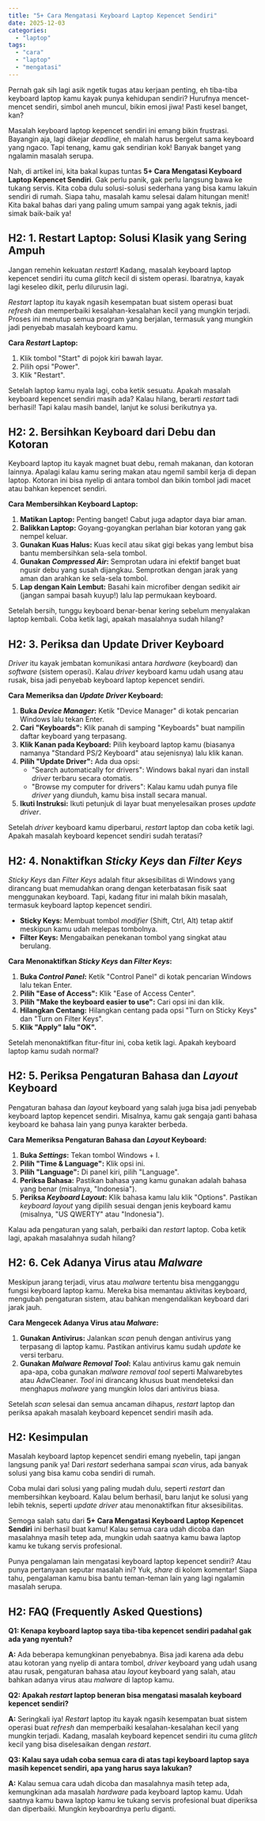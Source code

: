 ```yaml
---
title: "5+ Cara Mengatasi Keyboard Laptop Kepencet Sendiri"
date: 2025-12-03
categories: 
  - "laptop"
tags: 
  - "cara"
  - "laptop"
  - "mengatasi"
---
```


Pernah gak sih lagi asik ngetik tugas atau kerjaan penting, eh tiba-tiba keyboard laptop kamu kayak punya kehidupan sendiri? Hurufnya mencet-mencet sendiri, simbol aneh muncul, bikin emosi jiwa! Pasti kesel banget, kan?

Masalah keyboard laptop kepencet sendiri ini emang bikin frustrasi. Bayangin aja, lagi dikejar _deadline_, eh malah harus bergelut sama keyboard yang ngaco. Tapi tenang, kamu gak sendirian kok! Banyak banget yang ngalamin masalah serupa.

Nah, di artikel ini, kita bakal kupas tuntas **5+ Cara Mengatasi Keyboard Laptop Kepencet Sendiri**. Gak perlu panik, gak perlu langsung bawa ke tukang servis. Kita coba dulu solusi-solusi sederhana yang bisa kamu lakuin sendiri di rumah. Siapa tahu, masalah kamu selesai dalam hitungan menit! Kita bakal bahas dari yang paling umum sampai yang agak teknis, jadi simak baik-baik ya!

## H2: 1. Restart Laptop: Solusi Klasik yang Sering Ampuh

Jangan remehin kekuatan _restart_! Kadang, masalah keyboard laptop kepencet sendiri itu cuma _glitch_ kecil di sistem operasi. Ibaratnya, kayak lagi keseleo dikit, perlu dilurusin lagi.

_Restart_ laptop itu kayak ngasih kesempatan buat sistem operasi buat _refresh_ dan memperbaiki kesalahan-kesalahan kecil yang mungkin terjadi. Proses ini menutup semua program yang berjalan, termasuk yang mungkin jadi penyebab masalah keyboard kamu.

**Cara _Restart_ Laptop:**

1. Klik tombol "Start" di pojok kiri bawah layar.
2. Pilih opsi "Power".
3. Klik "Restart".

Setelah laptop kamu nyala lagi, coba ketik sesuatu. Apakah masalah keyboard kepencet sendiri masih ada? Kalau hilang, berarti _restart_ tadi berhasil! Tapi kalau masih bandel, lanjut ke solusi berikutnya ya.

## H2: 2. Bersihkan Keyboard dari Debu dan Kotoran

Keyboard laptop itu kayak magnet buat debu, remah makanan, dan kotoran lainnya. Apalagi kalau kamu sering makan atau ngemil sambil kerja di depan laptop. Kotoran ini bisa nyelip di antara tombol dan bikin tombol jadi macet atau bahkan kepencet sendiri.

**Cara Membersihkan Keyboard Laptop:**

1. **Matikan Laptop:** Penting banget! Cabut juga adaptor daya biar aman.
2. **Balikkan Laptop:** Goyang-goyangkan perlahan biar kotoran yang gak nempel keluar.
3. **Gunakan Kuas Halus:** Kuas kecil atau sikat gigi bekas yang lembut bisa bantu membersihkan sela-sela tombol.
4. **Gunakan _Compressed Air_:** Semprotan udara ini efektif banget buat ngusir debu yang susah dijangkau. Semprotkan dengan jarak yang aman dan arahkan ke sela-sela tombol.
5. **Lap dengan Kain Lembut:** Basahi kain microfiber dengan sedikit air (jangan sampai basah kuyup!) lalu lap permukaan keyboard.

Setelah bersih, tunggu keyboard benar-benar kering sebelum menyalakan laptop kembali. Coba ketik lagi, apakah masalahnya sudah hilang?

## H2: 3. Periksa dan Update Driver Keyboard

_Driver_ itu kayak jembatan komunikasi antara _hardware_ (keyboard) dan _software_ (sistem operasi). Kalau _driver_ keyboard kamu udah usang atau rusak, bisa jadi penyebab keyboard laptop kepencet sendiri.

**Cara Memeriksa dan _Update Driver_ Keyboard:**

1. **Buka _Device Manager_:** Ketik "Device Manager" di kotak pencarian Windows lalu tekan Enter.
2. **Cari "Keyboards":** Klik panah di samping "Keyboards" buat nampilin daftar keyboard yang terpasang.
3. **Klik Kanan pada Keyboard:** Pilih keyboard laptop kamu (biasanya namanya "Standard PS/2 Keyboard" atau sejenisnya) lalu klik kanan.
4. **Pilih "Update Driver":** Ada dua opsi:
    - "Search automatically for drivers": Windows bakal nyari dan install _driver_ terbaru secara otomatis.
    - "Browse my computer for drivers": Kalau kamu udah punya file _driver_ yang diunduh, kamu bisa install secara manual.
5. **Ikuti Instruksi:** Ikuti petunjuk di layar buat menyelesaikan proses _update driver_.

Setelah _driver_ keyboard kamu diperbarui, _restart_ laptop dan coba ketik lagi. Apakah masalah keyboard kepencet sendiri sudah teratasi?

## H2: 4. Nonaktifkan _Sticky Keys_ dan _Filter Keys_

_Sticky Keys_ dan _Filter Keys_ adalah fitur aksesibilitas di Windows yang dirancang buat memudahkan orang dengan keterbatasan fisik saat menggunakan keyboard. Tapi, kadang fitur ini malah bikin masalah, termasuk keyboard laptop kepencet sendiri.

- **Sticky Keys:** Membuat tombol _modifier_ (Shift, Ctrl, Alt) tetap aktif meskipun kamu udah melepas tombolnya.
- **Filter Keys:** Mengabaikan penekanan tombol yang singkat atau berulang.

**Cara Menonaktifkan _Sticky Keys_ dan _Filter Keys_:**

1. **Buka _Control Panel_:** Ketik "Control Panel" di kotak pencarian Windows lalu tekan Enter.
2. **Pilih "Ease of Access":** Klik "Ease of Access Center".
3. **Pilih "Make the keyboard easier to use":** Cari opsi ini dan klik.
4. **Hilangkan Centang:** Hilangkan centang pada opsi "Turn on Sticky Keys" dan "Turn on Filter Keys".
5. **Klik "Apply" lalu "OK".**

Setelah menonaktifkan fitur-fitur ini, coba ketik lagi. Apakah keyboard laptop kamu sudah normal?

## H2: 5. Periksa Pengaturan Bahasa dan _Layout_ Keyboard

Pengaturan bahasa dan _layout_ keyboard yang salah juga bisa jadi penyebab keyboard laptop kepencet sendiri. Misalnya, kamu gak sengaja ganti bahasa keyboard ke bahasa lain yang punya karakter berbeda.

**Cara Memeriksa Pengaturan Bahasa dan _Layout_ Keyboard:**

1. **Buka _Settings_:** Tekan tombol Windows + I.
2. **Pilih "Time & Language":** Klik opsi ini.
3. **Pilih "Language":** Di panel kiri, pilih "Language".
4. **Periksa Bahasa:** Pastikan bahasa yang kamu gunakan adalah bahasa yang benar (misalnya, "Indonesia").
5. **Periksa _Keyboard Layout_:** Klik bahasa kamu lalu klik "Options". Pastikan _keyboard layout_ yang dipilih sesuai dengan jenis keyboard kamu (misalnya, "US QWERTY" atau "Indonesia").

Kalau ada pengaturan yang salah, perbaiki dan _restart_ laptop. Coba ketik lagi, apakah masalahnya sudah hilang?

## H2: 6. Cek Adanya Virus atau _Malware_

Meskipun jarang terjadi, virus atau _malware_ tertentu bisa mengganggu fungsi keyboard laptop kamu. Mereka bisa memantau aktivitas keyboard, mengubah pengaturan sistem, atau bahkan mengendalikan keyboard dari jarak jauh.

**Cara Mengecek Adanya Virus atau _Malware_:**

1. **Gunakan Antivirus:** Jalankan _scan_ penuh dengan antivirus yang terpasang di laptop kamu. Pastikan antivirus kamu sudah _update_ ke versi terbaru.
2. **Gunakan _Malware Removal Tool_:** Kalau antivirus kamu gak nemuin apa-apa, coba gunakan _malware removal tool_ seperti Malwarebytes atau AdwCleaner. _Tool_ ini dirancang khusus buat mendeteksi dan menghapus _malware_ yang mungkin lolos dari antivirus biasa.

Setelah _scan_ selesai dan semua ancaman dihapus, _restart_ laptop dan periksa apakah masalah keyboard kepencet sendiri masih ada.

## H2: Kesimpulan

Masalah keyboard laptop kepencet sendiri emang nyebelin, tapi jangan langsung panik ya! Dari _restart_ sederhana sampai _scan_ virus, ada banyak solusi yang bisa kamu coba sendiri di rumah.

Coba mulai dari solusi yang paling mudah dulu, seperti _restart_ dan membersihkan keyboard. Kalau belum berhasil, baru lanjut ke solusi yang lebih teknis, seperti _update driver_ atau menonaktifkan fitur aksesibilitas.

Semoga salah satu dari **5+ Cara Mengatasi Keyboard Laptop Kepencet Sendiri** ini berhasil buat kamu! Kalau semua cara udah dicoba dan masalahnya masih tetep ada, mungkin udah saatnya kamu bawa laptop kamu ke tukang servis profesional.

Punya pengalaman lain mengatasi keyboard laptop kepencet sendiri? Atau punya pertanyaan seputar masalah ini? Yuk, _share_ di kolom komentar! Siapa tahu, pengalaman kamu bisa bantu teman-teman lain yang lagi ngalamin masalah serupa.

## H2: FAQ (Frequently Asked Questions)

**Q1: Kenapa keyboard laptop saya tiba-tiba kepencet sendiri padahal gak ada yang nyentuh?**

**A:** Ada beberapa kemungkinan penyebabnya. Bisa jadi karena ada debu atau kotoran yang nyelip di antara tombol, _driver_ keyboard yang udah usang atau rusak, pengaturan bahasa atau _layout_ keyboard yang salah, atau bahkan adanya virus atau _malware_ di laptop kamu.

**Q2: Apakah _restart_ laptop beneran bisa mengatasi masalah keyboard kepencet sendiri?**

**A:** Seringkali iya! _Restart_ laptop itu kayak ngasih kesempatan buat sistem operasi buat _refresh_ dan memperbaiki kesalahan-kesalahan kecil yang mungkin terjadi. Kadang, masalah keyboard kepencet sendiri itu cuma _glitch_ kecil yang bisa diselesaikan dengan _restart_.

**Q3: Kalau saya udah coba semua cara di atas tapi keyboard laptop saya masih kepencet sendiri, apa yang harus saya lakukan?**

**A:** Kalau semua cara udah dicoba dan masalahnya masih tetep ada, kemungkinan ada masalah _hardware_ pada keyboard laptop kamu. Udah saatnya kamu bawa laptop kamu ke tukang servis profesional buat diperiksa dan diperbaiki. Mungkin keyboardnya perlu diganti.
